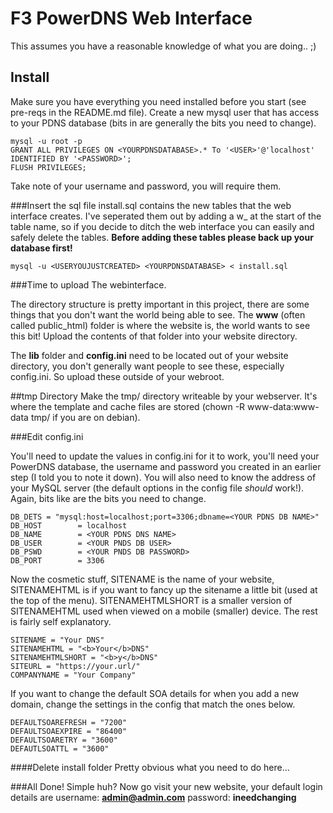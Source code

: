 # F3 PowerDNS Web Interface

This assumes you have a reasonable knowledge of what you are doing.. ;)

## Install

Make sure you have everything you need installed before you start (see pre-reqs in the README.md file). Create a new mysql user that has access to your PDNS database (bits in **<CAPS>** are generally the bits you need to change).

```
mysql -u root -p
GRANT ALL PRIVILEGES ON <YOURPDNSDATABASE>.* To '<USER>'@'localhost' IDENTIFIED BY '<PASSWORD>';
FLUSH PRIVILEGES;
```
Take note of your username and password, you will require them.

###Insert the sql file
install.sql contains the new tables that the web interface creates. I've seperated them out by adding a w_ at the start of the table name, so if you decide to ditch the web interface you can easily and safely delete the tables. **Before adding these tables please back up your database first!**

````
mysql -u <USERYOUJUSTCREATED> <YOURPDNSDATABASE> < install.sql
````

###Time to upload The webinterface.

The directory structure is pretty important in this project, there are some things that you don't want the world being able to see. The **www** (often called public_html) folder is where the website is, the world wants to see this bit! Upload the contents of that folder into your website directory.

The **lib** folder and **config.ini** need to be located out of your website directory, you don't generally want people to see these, especially config.ini. So upload these outside of your webroot.

##tmp Directory
Make the tmp/ directory writeable by your webserver. It's where the template and cache files are stored (chown -R www-data:www-data tmp/ if you are on debian).

###Edit config.ini

You'll need to update the values in config.ini for it to work, you'll need your PowerDNS database, the username and password you created in an earlier step (I told you to note it down). You will also need to know the address of your MySQL server (the default options in the config file *should* work!). Again, bits like  **<THIS>** are the bits you need to change.
````
DB_DETS = "mysql:host=localhost;port=3306;dbname=<YOUR PDNS DB NAME>"
DB_HOST        = localhost
DB_NAME        = <YOUR PDNS DNS NAME>
DB_USER        = <YOUR PNDS DB USER>
DB_PSWD        = <YOUR PNDS DB PASSWORD>
DB_PORT        = 3306
````
Now the cosmetic stuff, SITENAME is the name of your website, SITENAMEHTML is if you want to fancy up the sitename a little bit (used at the top of the menu). SITENAMEHTMLSHORT is a smaller version of SITENAMEHTML used when viewed on a mobile (smaller) device. The rest is fairly self explanatory.
````
SITENAME = "Your DNS"
SITENAMEHTML = "<b>Your</b>DNS"
SITENAMEHTMLSHORT = "<b>y</b>DNS"
SITEURL = "https://your.url/"
COMPANYNAME = "Your Company"
````
If you want to change the default SOA details for when you add a new domain, change the settings in the config that match the ones below.
```
DEFAULTSOAREFRESH = "7200"
DEFAULTSOAEXPIRE = "86400"
DEFAULTSOARETRY = "3600"
DEFAUTLSOATTL = "3600"
````

####Delete install folder
Pretty obvious what you need to do here...

###All Done!
Simple huh? Now go visit your new website, your default login details are username: **admin@admin.com** password: **ineedchanging**
